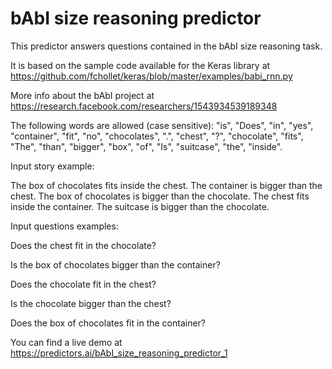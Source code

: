 # bAbI size reasoning predictor

This predictor answers questions contained in the bAbI size reasoning task.

It is based on the sample code available for the Keras library at https://github.com/fchollet/keras/blob/master/examples/babi_rnn.py

More info about the bAbI project at https://research.facebook.com/researchers/1543934539189348

The following words are allowed (case sensitive): "is", "Does", "in", "yes", "container", "fit", "no", "chocolates", ".", "chest", "?", "chocolate", "fits", "The", "than", "bigger", "box", "of", "Is", "suitcase", "the", "inside".

Input story example:

The box of chocolates fits inside the chest. The container is bigger than the chest. The box of chocolates is bigger than the chocolate. The chest fits inside the container. The suitcase is bigger than the chocolate. 


Input questions examples:


Does the chest fit in the chocolate?

Is the box of chocolates bigger than the container?

Does the chocolate fit in the chest?

Is the chocolate bigger than the chest?

Does the box of chocolates fit in the container?


You can find a live demo at https://predictors.ai/bAbI_size_reasoning_predictor_1

